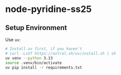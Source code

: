 # node-pyridine-ss25

## Setup Environment

Use `uv`:

```bash
# Install uv first, if you haven't
# curl -LsSf https://astral.sh/uv/install.sh | sh
uv venv --python 3.13
source .venv/bin/activate
uv pip install -r requirements.txt
```

